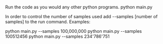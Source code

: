 Run the code as you would any other python programs.
python main.py

In order to control the number of samples used add --samples [number of samples] to the run command.
Examples:

python main.py --samples 100,000,000
python main.py --samples 100512456
python main.py --samples 234'786'751

